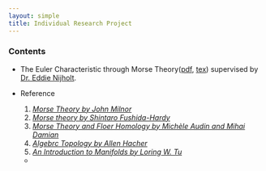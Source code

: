 ```yaml
---
layout: simple
title: Individual Research Project
---
```


### Contents

- The Euler Characteristic through Morse Theory([pdf](/study/Imperial_mathematics/year_1/Individual_Research_Project/Year_1_Project.pdf), [tex](https://github.com/EinHungerkuenstler/MATH40008-Individual-Research-Project-2022-2023-Euler-Character-Through-Morse-Theory)) supervised by [Dr. Eddie Nijholt](https://scholar.google.com/citations?user=xgL0FVIAAAAJ&hl=nl).
- Reference
  
   1. [*Morse Theory by John Milnor*](https://www.maths.ed.ac.uk/~v1ranick/papers/milnmors.pdf)
   2. [*Morse theory by Shintaro Fushida-Hardy*](https://stanford.edu/~sfh/morse.pdf)
   3. [*Morse Theory and Floer Homology by Michèle Audin and Mihai Damian*](https://link.springer.com/book/10.1007/978-1-4471-5496-9)
   4. [*Algebrc Topology by Allen Hacher*](https://pi.math.cornell.edu/~hatcher/AT/AT.pdf)
   5. [*An Introduction to Manifolds by Loring W. Tu*](hhttps://im0.p.lodz.pl/~kubarski/AnalizaIV/Wyklady/L-Tu-1441973990.pdf)
  
  - 
  
  



